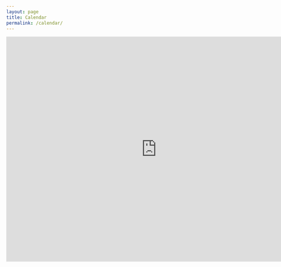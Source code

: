 ```yaml
---
layout: page
title: Calendar
permalink: /calendar/
---
```


<iframe src="https://calendar.google.com/calendar/embed?src=uccarpentries%40gmail.com&ctz=America%2FChicago" style="border: 0" width="800" height="600" frameborder="0" scrolling="no"></iframe>
